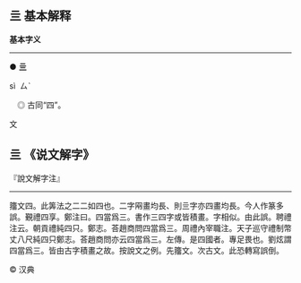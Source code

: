 ## 亖 基本解释

**基本字义**

---

● **亖**

sì  ㄙˋ

　◎ 古同“四”。

文

## 亖 《说文解字》

『說文解字注』

---

籒文四。此筭法之二二如四也。二字㒳畫均長、則亖字亦四畫均長。今人作篆多誤。覲禮四享。鄭注曰。四當爲三。書作三四字或皆積畫。字相似。由此誤。聘禮注云。朝貢禮純四只。鄭志。荅趙商問四當爲三。周禮內宰職注。天子巡守禮制幣丈八尺純四只鄭志。荅趙商問亦云四當爲三。左傳。是四國者。專足畏也。劉炫謂四當爲三。皆由古字積畫之故。按說文之例。先籒文。次古文。此恐轉寫誤倒。

© 汉典